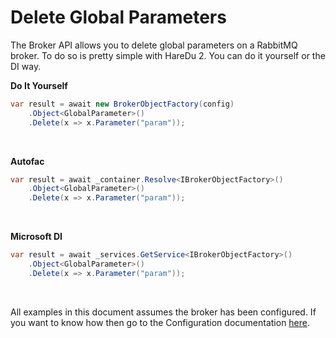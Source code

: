 # Delete Global Parameters

The Broker API allows you to delete global parameters on a RabbitMQ broker. To do so is pretty simple with HareDu 2. You can do it yourself or the DI way.

**Do It Yourself**

```c#
var result = await new BrokerObjectFactory(config)
    .Object<GlobalParameter>()
    .Delete(x => x.Parameter("param"));
```
<br>

**Autofac**

```c#
var result = await _container.Resolve<IBrokerObjectFactory>()
    .Object<GlobalParameter>()
    .Delete(x => x.Parameter("param"));
```
<br>

**Microsoft DI**

```c#
var result = await _services.GetService<IBrokerObjectFactory>()
    .Object<GlobalParameter>()
    .Delete(x => x.Parameter("param"));
```
<br>

All examples in this document assumes the broker has been configured. If you want to know how then go to the Configuration documentation [here](https://github.com/ahives/HareDu3/blob/master/docs/configuration.md).

